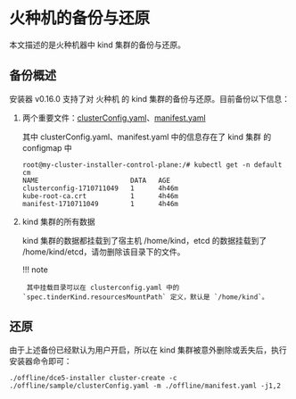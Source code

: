 # 火种机的备份与还原

本文描述的是火种机器中 kind 集群的备份与还原。

## 备份概述

安装器 v0.16.0 支持了对 火种机 的 kind 集群的备份与还原。目前备份以下信息：

1. 两个重要文件：[clusterConfig.yaml](../commercial/cluster-config.md)、[manifest.yaml](../commercial/manifest.md)

    其中 clusterConfig.yaml、manifest.yaml 中的信息存在了 kind 集群 的 configmap 中

    ```shell
    root@my-cluster-installer-control-plane:/# kubectl get -n default cm
    NAME                       DATA   AGE
    clusterconfig-1710711049   1      4h46m
    kube-root-ca.crt           1      4h46m
    manifest-1710711049        1      4h46m
    ```

2. kind 集群的所有数据

    kind 集群的数据都挂载到了宿主机 /home/kind，etcd 的数据挂载到了 /home/kind/etcd，请勿删除该目录下的文件。

    !!! note

        其中挂载目录可以在 clusterconfig.yaml 中的 `spec.tinderKind.resourcesMountPath` 定义，默认是 `/home/kind`。

## 还原

由于上述备份已经默认为用户开启，所以在 kind 集群被意外删除或丢失后，执行安装器命令即可：

```shell
./offline/dce5-installer cluster-create -c ./offline/sample/clusterConfig.yaml -m ./offline/manifest.yaml -j1,2
```
